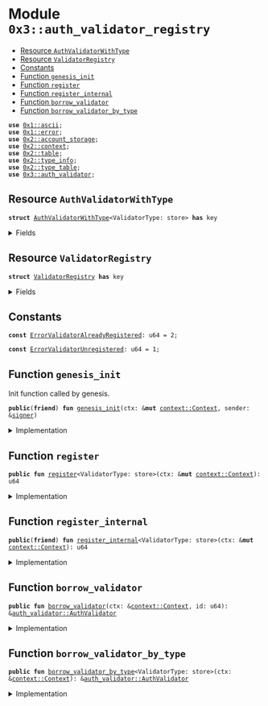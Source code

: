 
<a name="0x3_auth_validator_registry"></a>

# Module `0x3::auth_validator_registry`



-  [Resource `AuthValidatorWithType`](#0x3_auth_validator_registry_AuthValidatorWithType)
-  [Resource `ValidatorRegistry`](#0x3_auth_validator_registry_ValidatorRegistry)
-  [Constants](#@Constants_0)
-  [Function `genesis_init`](#0x3_auth_validator_registry_genesis_init)
-  [Function `register`](#0x3_auth_validator_registry_register)
-  [Function `register_internal`](#0x3_auth_validator_registry_register_internal)
-  [Function `borrow_validator`](#0x3_auth_validator_registry_borrow_validator)
-  [Function `borrow_validator_by_type`](#0x3_auth_validator_registry_borrow_validator_by_type)


<pre><code><b>use</b> <a href="">0x1::ascii</a>;
<b>use</b> <a href="">0x1::error</a>;
<b>use</b> <a href="">0x2::account_storage</a>;
<b>use</b> <a href="">0x2::context</a>;
<b>use</b> <a href="">0x2::table</a>;
<b>use</b> <a href="">0x2::type_info</a>;
<b>use</b> <a href="">0x2::type_table</a>;
<b>use</b> <a href="auth_validator.md#0x3_auth_validator">0x3::auth_validator</a>;
</code></pre>



<a name="0x3_auth_validator_registry_AuthValidatorWithType"></a>

## Resource `AuthValidatorWithType`



<pre><code><b>struct</b> <a href="auth_validator_registry.md#0x3_auth_validator_registry_AuthValidatorWithType">AuthValidatorWithType</a>&lt;ValidatorType: store&gt; <b>has</b> key
</code></pre>



<details>
<summary>Fields</summary>


<dl>
<dt>
<code>id: u64</code>
</dt>
<dd>

</dd>
</dl>


</details>

<a name="0x3_auth_validator_registry_ValidatorRegistry"></a>

## Resource `ValidatorRegistry`



<pre><code><b>struct</b> <a href="auth_validator_registry.md#0x3_auth_validator_registry_ValidatorRegistry">ValidatorRegistry</a> <b>has</b> key
</code></pre>



<details>
<summary>Fields</summary>


<dl>
<dt>
<code>validator_num: u64</code>
</dt>
<dd>
How many validators are registered
</dd>
<dt>
<code>validators: <a href="_Table">table::Table</a>&lt;u64, <a href="auth_validator.md#0x3_auth_validator_AuthValidator">auth_validator::AuthValidator</a>&gt;</code>
</dt>
<dd>

</dd>
<dt>
<code>validators_with_type: <a href="_TypeTable">type_table::TypeTable</a></code>
</dt>
<dd>

</dd>
</dl>


</details>

<a name="@Constants_0"></a>

## Constants


<a name="0x3_auth_validator_registry_ErrorValidatorAlreadyRegistered"></a>



<pre><code><b>const</b> <a href="auth_validator_registry.md#0x3_auth_validator_registry_ErrorValidatorAlreadyRegistered">ErrorValidatorAlreadyRegistered</a>: u64 = 2;
</code></pre>



<a name="0x3_auth_validator_registry_ErrorValidatorUnregistered"></a>



<pre><code><b>const</b> <a href="auth_validator_registry.md#0x3_auth_validator_registry_ErrorValidatorUnregistered">ErrorValidatorUnregistered</a>: u64 = 1;
</code></pre>



<a name="0x3_auth_validator_registry_genesis_init"></a>

## Function `genesis_init`

Init function called by genesis.


<pre><code><b>public</b>(<b>friend</b>) <b>fun</b> <a href="auth_validator_registry.md#0x3_auth_validator_registry_genesis_init">genesis_init</a>(ctx: &<b>mut</b> <a href="_Context">context::Context</a>, sender: &<a href="">signer</a>)
</code></pre>



<details>
<summary>Implementation</summary>


<pre><code><b>public</b>(<b>friend</b>) <b>fun</b> <a href="auth_validator_registry.md#0x3_auth_validator_registry_genesis_init">genesis_init</a>(ctx: &<b>mut</b> Context, sender: &<a href="">signer</a>){
    <b>let</b> registry = <a href="auth_validator_registry.md#0x3_auth_validator_registry_ValidatorRegistry">ValidatorRegistry</a> {
        validator_num: 0,
        validators: <a href="_new">table::new</a>(ctx),
        validators_with_type: <a href="_new">type_table::new</a>(ctx),
    };
    <a href="_global_move_to">account_storage::global_move_to</a>(ctx, sender, registry);
}
</code></pre>



</details>

<a name="0x3_auth_validator_registry_register"></a>

## Function `register`



<pre><code><b>public</b> <b>fun</b> <a href="auth_validator_registry.md#0x3_auth_validator_registry_register">register</a>&lt;ValidatorType: store&gt;(ctx: &<b>mut</b> <a href="_Context">context::Context</a>): u64
</code></pre>



<details>
<summary>Implementation</summary>


<pre><code><b>public</b> <b>fun</b> <a href="auth_validator_registry.md#0x3_auth_validator_registry_register">register</a>&lt;ValidatorType: store&gt;(ctx: &<b>mut</b> Context) : u64{
    <a href="auth_validator_registry.md#0x3_auth_validator_registry_register_internal">register_internal</a>&lt;ValidatorType&gt;(ctx)
}
</code></pre>



</details>

<a name="0x3_auth_validator_registry_register_internal"></a>

## Function `register_internal`



<pre><code><b>public</b>(<b>friend</b>) <b>fun</b> <a href="auth_validator_registry.md#0x3_auth_validator_registry_register_internal">register_internal</a>&lt;ValidatorType: store&gt;(ctx: &<b>mut</b> <a href="_Context">context::Context</a>): u64
</code></pre>



<details>
<summary>Implementation</summary>


<pre><code><b>public</b>(<b>friend</b>) <b>fun</b> <a href="auth_validator_registry.md#0x3_auth_validator_registry_register_internal">register_internal</a>&lt;ValidatorType: store&gt;(ctx: &<b>mut</b> Context) : u64{
    <b>let</b> <a href="">type_info</a> = <a href="_type_of">type_info::type_of</a>&lt;ValidatorType&gt;();
    <b>let</b> module_address = <a href="_account_address">type_info::account_address</a>(&<a href="">type_info</a>);
    //TODO consider change <a href="_module_name">type_info::module_name</a> <b>to</b> <a href="_String">ascii::String</a>.
    <b>let</b> module_name = std::ascii::string(<a href="_module_name">type_info::module_name</a>(&<a href="">type_info</a>));

    <b>let</b> registry = <a href="_global_borrow_mut">account_storage::global_borrow_mut</a>&lt;<a href="auth_validator_registry.md#0x3_auth_validator_registry_ValidatorRegistry">ValidatorRegistry</a>&gt;(ctx, @rooch_framework);
    <b>let</b> id = registry.validator_num;

    <b>assert</b>!(!<a href="_contains">type_table::contains</a>&lt;<a href="auth_validator_registry.md#0x3_auth_validator_registry_AuthValidatorWithType">AuthValidatorWithType</a>&lt;ValidatorType&gt;&gt;(&registry.validators_with_type), <a href="_already_exists">error::already_exists</a>(<a href="auth_validator_registry.md#0x3_auth_validator_registry_ErrorValidatorAlreadyRegistered">ErrorValidatorAlreadyRegistered</a>));

    <b>let</b> validator_with_type = <a href="auth_validator_registry.md#0x3_auth_validator_registry_AuthValidatorWithType">AuthValidatorWithType</a>&lt;ValidatorType&gt;{
        id,
    };
    <a href="_add">type_table::add</a>(&<b>mut</b> registry.validators_with_type, validator_with_type);

    <b>let</b> validator = <a href="auth_validator.md#0x3_auth_validator_new_auth_validator">auth_validator::new_auth_validator</a>(
        id,
        module_address,
        module_name,
    );
    <a href="_add">table::add</a>(&<b>mut</b> registry.validators, id, validator);

    registry.validator_num = registry.validator_num + 1;
    id
}
</code></pre>



</details>

<a name="0x3_auth_validator_registry_borrow_validator"></a>

## Function `borrow_validator`



<pre><code><b>public</b> <b>fun</b> <a href="auth_validator_registry.md#0x3_auth_validator_registry_borrow_validator">borrow_validator</a>(ctx: &<a href="_Context">context::Context</a>, id: u64): &<a href="auth_validator.md#0x3_auth_validator_AuthValidator">auth_validator::AuthValidator</a>
</code></pre>



<details>
<summary>Implementation</summary>


<pre><code><b>public</b> <b>fun</b> <a href="auth_validator_registry.md#0x3_auth_validator_registry_borrow_validator">borrow_validator</a>(ctx: &Context, id: u64): &AuthValidator {
    <b>let</b> registry = <a href="_global_borrow">account_storage::global_borrow</a>&lt;<a href="auth_validator_registry.md#0x3_auth_validator_registry_ValidatorRegistry">ValidatorRegistry</a>&gt;(ctx, @rooch_framework);
    <a href="_borrow">table::borrow</a>(&registry.validators, id)
}
</code></pre>



</details>

<a name="0x3_auth_validator_registry_borrow_validator_by_type"></a>

## Function `borrow_validator_by_type`



<pre><code><b>public</b> <b>fun</b> <a href="auth_validator_registry.md#0x3_auth_validator_registry_borrow_validator_by_type">borrow_validator_by_type</a>&lt;ValidatorType: store&gt;(ctx: &<a href="_Context">context::Context</a>): &<a href="auth_validator.md#0x3_auth_validator_AuthValidator">auth_validator::AuthValidator</a>
</code></pre>



<details>
<summary>Implementation</summary>


<pre><code><b>public</b> <b>fun</b> <a href="auth_validator_registry.md#0x3_auth_validator_registry_borrow_validator_by_type">borrow_validator_by_type</a>&lt;ValidatorType: store&gt;(ctx: &Context): &AuthValidator {
    <b>let</b> registry = <a href="_global_borrow">account_storage::global_borrow</a>&lt;<a href="auth_validator_registry.md#0x3_auth_validator_registry_ValidatorRegistry">ValidatorRegistry</a>&gt;(ctx, @rooch_framework);
    <b>assert</b>!(<a href="_contains">type_table::contains</a>&lt;<a href="auth_validator_registry.md#0x3_auth_validator_registry_AuthValidatorWithType">AuthValidatorWithType</a>&lt;ValidatorType&gt;&gt;(&registry.validators_with_type), <a href="_not_found">error::not_found</a>(<a href="auth_validator_registry.md#0x3_auth_validator_registry_ErrorValidatorUnregistered">ErrorValidatorUnregistered</a>));
    <b>let</b> validator_with_type = <a href="_borrow">type_table::borrow</a>&lt;<a href="auth_validator_registry.md#0x3_auth_validator_registry_AuthValidatorWithType">AuthValidatorWithType</a>&lt;ValidatorType&gt;&gt;(&registry.validators_with_type);
    <b>assert</b>!(<a href="_contains">table::contains</a>(&registry.validators, validator_with_type.id), <a href="_not_found">error::not_found</a>(<a href="auth_validator_registry.md#0x3_auth_validator_registry_ErrorValidatorUnregistered">ErrorValidatorUnregistered</a>));
    <a href="_borrow">table::borrow</a>(&registry.validators, validator_with_type.id)
}
</code></pre>



</details>
